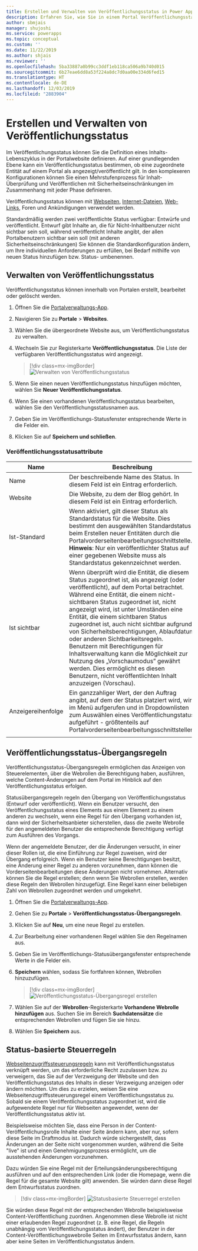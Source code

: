```yaml
---
title: Erstellen und Verwalten von Veröffentlichungsstatus in Power Apps-Portalen | MicrosoftDocs
description: Erfahren Sie, wie Sie in einem Portal Veröffentlichungsstatus erstellen und verwalten.
author: sbmjais
manager: shujoshi
ms.service: powerapps
ms.topic: conceptual
ms.custom: ''
ms.date: 11/22/2019
ms.author: shjais
ms.reviewer: ''
ms.openlocfilehash: 5ba33887a0b99cc3ddf1eb118ca506a9b740d015
ms.sourcegitcommit: 6b27eae6dd8a53f224a8dc7d0aa00e334d6fed15
ms.translationtype: HT
ms.contentlocale: de-DE
ms.lasthandoff: 12/03/2019
ms.locfileid: "2883904"
---
```

# <a name="create-and-manage-publishing-states"></a>Erstellen und Verwalten von Veröffentlichungsstatus

Im Veröffentlichungsstatus können Sie die Definition eines Inhalts-Lebenszyklus in der Portalwebsite definieren. Auf einer grundlegenden Ebene kann ein Veröffentlichungsstatus bestimmen, ob eine zugeordnete Entität auf einem Portal als angezeigt/veröffentlicht gilt. In den komplexeren Konfigurationen können Sie einen Mehrstufenprozess für Inhalt-Überprüfung und  Veröffentlichen mit Sicherheitseinschränkungen im Zusammenhang mit jeder Phase definieren.

Veröffentlichungsstatus können mit [Webseiten](web-page.md), [Internet-Dateien](web-files.md), [Web-Links](manage-web-links.md), Foren und Ankündigungen verwendet werden.

Standardmäßig werden zwei veröffentlichte Status verfügbar: Entwürfe und veröffentlicht. Entwurf gibt Inhalte an, die für Nicht-Inhaltbenutzer nicht sichtbar sein soll, während veröffentlicht Inhalte angibt, der allen Portalbenutzern sichtbar sein soll (mit anderen Sicherheitseinschränkungen) Sie können die Standardkonfiguration ändern, um Ihre individuellen Anforderungen zu erfüllen, bei Bedarf mithilfe von neuen Status hinzufügen bzw. Status- umbenennen.

## <a name="manage-publishing-states"></a>Verwalten von Veröffentlichungsstatus

Veröffentlichungsstatus können innerhalb von Portalen erstellt, bearbeitet oder gelöscht werden.

1. Öffnen Sie die [Portalverwaltungs-App](configure-portal.md).

2. Navigieren Sie zu **Portale** > **Websites**.

3. Wählen Sie die übergeordnete Website aus, um Veröffentlichungsstatus zu verwalten.

4. Wechseln Sie zur Registerkarte **Veröffentlichungsstatus**. Die Liste der verfügbaren Veröffentlichungsstatus wird angezeigt.

    > [!div class=mx-imgBorder]
    > ![Verwalten von Veröffentlichungsstatus](../media/publishing-states.png "Verwalten von Veröffentlichungsstatus")

5. Wenn Sie einen neuen Veröffentlichungsstatus hinzufügen möchten, wählen Sie **Neuer Veröffentlichungsstatus**.

6. Wenn Sie einen vorhandenen Veröffentlichungsstatus bearbeiten, wählen Sie den Veröffentlichungsstatusnamen aus.

7. Geben Sie im Veröffentlichungs-Statusfenster entsprechende Werte in die Felder ein.

8. Klicken Sie auf **Speichern und schließen**.


### <a name="publishing-state-attributes"></a>Veröffentlichungsstatusattribute

|Name|Beschreibung|
|-----|--------|
|Name|Der beschreibende Name des Status. In diesem Feld ist ein Eintrag erforderlich.|
|Website|Die Website, zu dem der Blog gehört. In diesem Feld ist ein Eintrag erforderlich.|
|Ist-Standard|Wenn aktiviert, gilt dieser Status als Standardstatus für die Website. Dies bestimmt den ausgewählten Standardstatus beim Erstellen neuer Entitäten durch die Portalvorderseitenbearbeitungsschnittstelle.<br>**Hinweis**: Nur ein veröffentlichter Status auf einer gegebenen Website muss als Standardstatus gekennzeichnet werden.|
|Ist sichtbar|Wenn überprüft wird die Entität, die diesem Status zugeordnet ist, als angezeigt (oder veröffentlicht), auf dem Portal betrachtet.<br>Während eine Entität, die einem nicht-sichtbaren Status zugeordnet ist, nicht angezeigt wird, ist unter Umständen eine Entität, die einem sichtbaren Status zugeordnet ist, auch nicht sichtbar aufgrund von  Sicherheitsberechtigungen, Ablaufdatum oder anderen Sichtbarkeitsregeln.<br>Benutzern mit Berechtigungen für Inhaltsverwaltung kann die Möglichkeit zur Nutzung des „Vorschaumodus” gewährt werden. Dies ermöglicht es diesen Benutzern, nicht veröffentlichten Inhalt anzuzeigen (Vorschau).|
|Anzeigereihenfolge|Ein ganzzahliger Wert, der den Auftrag angibt, auf dem der Status platziert wird, wird im Menü aufgerufen und in Dropdownlisten zum Auswählen eines Veröffentlichungstatus aufgeführt - größtenteils auf Portalvorderseitenbearbeitungsschnittstellen.|
|||

## <a name="publishing-state-transition-rules"></a>Veröffentlichungsstatus-Übergangsregeln

Veröffentlichungsstatus-Übergangsregeln ermöglichen das Anzeigen von Steuerelementen, über die  Webrollen die Berechtigung haben, ausführen, welche Content-Änderungen auf dem Portal im Hinblick auf den Veröffentlichungsstatus erfolgen.

Statusübergangsregeln regeln den Übergang von Veröffentlichungsstatus (Entwurf oder veröffentlicht). Wenn ein Benutzer versucht, den Veröffentlichungsstatus eines Elements aus einem Element zu einem anderen zu wechseln, wenn eine Regel für den Übergang vorhanden ist, dann wird der Sicherheitsanbieter sicherstellen, dass die zweite Webrolle für den angemeldeten Benutzer die entsprechende Berechtigung verfügt zum Ausführen des Vorgangs.

Wenn der angemeldete Benutzer, der die Änderungen versucht, in einer dieser Rollen ist, die eine Einführung zur Regel zuweisen, wird der Übergang erfolgreich. Wenn ein Benutzer keine Berechtigungen besitzt, eine Änderung einer Regel zu anderen vorzunehmen, dann können die Vorderseitenbearbeitungen diese Änderungen nicht vornehmen. Alternativ können Sie die Regel erstellen; denn wenn Sie Webrollen erstellen, werden diese Regeln den  Webrollen hinzugefügt. Eine Regel kann einer beliebigen Zahl von Webrollen zugeordnet werden und umgekehrt.

1. Öffnen Sie die [Portalverwaltungs-App](configure-portal.md).

2. Gehen Sie zu **Portale**  > **Veröffentlichungsstatus-Übergangsregeln**.

3. Klicken Sie auf **Neu**, um eine neue Regel zu erstellen.

4. Zur Bearbeitung einer vorhandenen Regel wählen Sie den Regelnamen aus.

5. Geben Sie im Veröffentlichungs-Statusübergangsfenster entsprechende Werte in die Felder ein.

6. **Speichern** wählen, sodass Sie fortfahren können, Webrollen hinzuzufügen.

    > [!div class=mx-imgBorder]
    > ![Veröffentlichungsstatus-Übergangsregel erstellen](../media/publishing-state-transition-rule.png "Veröffentlichungsstatus-Übergangsregel erstellen")

7. Wählen Sie auf der **Webrollen**-Registerkarte **Vorhandene Webrolle hinzufügen** aus. Suchen Sie im Bereich **Suchdatensätze** die entsprechenden Webrollen und fügen Sie sie hinzu.

8. Wählen Sie **Speichern** aus.

## <a name="state-based-control-rules"></a>Status-basierte Steuerregeln

[Webseitenzugriffssteuerungsregeln](webpage-access-control.md) kann mit Veröffentlichungsstatus verknüpft werden, um das erforderliche Recht zuzulassen bzw. zu verweigern, das Sie auf der Verzweigung der Website und den Veröffentlichungsstatus des Inhalts in dieser Verzweigung anzeigen oder ändern möchten. Um dies zu erzielen, weisen Sie eine Webseitenzugriffssteuerungsregel einem Veröffentlichungsstatus zu. Sobald sie einem Veröffentlichungsstatus zugeordnet ist, wird die aufgewendete Regel nur für Webseiten angewendet, wenn der Veröffentlichungsstatus aktiv ist.

Beispielsweise möchten Sie, dass eine Person in der Content-Veröffentlichungsrolle Inhalte einer Seite ändern kann,  aber nur, sofern diese Seite im Draftmodus ist.  Dadurch würde sichergestellt, dass Änderungen an der Seite nicht vorgenommen wurden, während die Seite "live" ist und einen Genehmigungsprozess ermöglicht, um die ausstehenden Änderungen vorzunehmen.

Dazu würden Sie eine Regel mit der Erteilungsänderungsberechtigung ausführen und auf den entsprechenden Link (oder die Homepage, wenn die Regel für die gesamte Website gilt) anwenden. Sie würden dann diese Regel dem Entwurfsstatus zuordnen.

> [!div class=mx-imgBorder]
> ![Statusbasierte Steuerregel erstellen](../media/state-based-control-rule.png "Statusbasierte Steuerregel erstellen")

Sie würden diese Regel mit der entsprechenden Webrolle beispielsweise Content-Veröffentlichung zuordnen. Angenommen diese Webrolle ist nicht einer erlaubenden Regel zugeordnet (z. B. eine Regel, die Regeln unabhängig vom Veröffentlichungsstatus ändert), der Benutzer in der Content-Veröffentlichungswebrolle Seiten im Entwurfsstatus ändern, kann aber keine Seiten im Veröffentlichungsstatus ändern.
